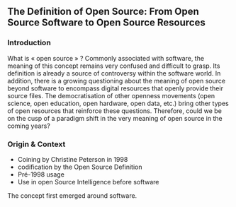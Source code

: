 ## The Definition of Open Source: From Open Source Software to Open Source Resources

### Introduction

What is « open source » ? Commonly associated with software, the meaning of this concept remains very confused and
difficult to grasp. Its definition is already a source of controversy within the software world. In addition, there is a
growing questioning about the meaning of open source beyond software to encompass digital resources that openly provide their
source files. The democratisation of other openness movements (open science, open education, open hardware, open data,
etc.) bring other types of open resources that reinforce these questions. Therefore, could we be on the cusp of a paradigm shift in
the very meaning of open source in the coming years?

### Origin & Context

- Coining by Christine Peterson in 1998
- codification by the Open Source Definition
- Pré-1998 usage
- Use in open Source Intelligence before software

The concept first emerged around software.
